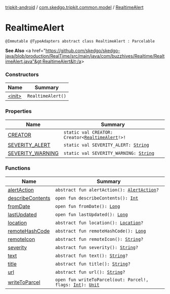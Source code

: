 [tripkit-android](../../index.md) / [com.skedgo.tripkit.common.model](../index.md) / [RealtimeAlert](./index.md)

# RealtimeAlert

`@Immutable @TypeAdapters abstract class RealtimeAlert : Parcelable`

**See Also**
&lt;a href="https://github.com/skedgo/skedgo-java/blob/production/RealTime/src/main/java/com/buzzhives/Realtime/RealtimeAlert.java"&gt;RealtimeAlert&lt;/a&gt;

### Constructors

| Name | Summary |
|---|---|
| [&lt;init&gt;](-init-.md) | `RealtimeAlert()` |

### Properties

| Name | Summary |
|---|---|
| [CREATOR](-c-r-e-a-t-o-r.md) | `static val CREATOR: Creator<`[`RealtimeAlert`](./index.md)`!>!` |
| [SEVERITY_ALERT](-s-e-v-e-r-i-t-y_-a-l-e-r-t.md) | `static val SEVERITY_ALERT: `[`String`](https://kotlinlang.org/api/latest/jvm/stdlib/kotlin/-string/index.html) |
| [SEVERITY_WARNING](-s-e-v-e-r-i-t-y_-w-a-r-n-i-n-g.md) | `static val SEVERITY_WARNING: `[`String`](https://kotlinlang.org/api/latest/jvm/stdlib/kotlin/-string/index.html) |

### Functions

| Name | Summary |
|---|---|
| [alertAction](alert-action.md) | `abstract fun alertAction(): `[`AlertAction`](../-alert-action/index.md)`?` |
| [describeContents](describe-contents.md) | `open fun describeContents(): `[`Int`](https://kotlinlang.org/api/latest/jvm/stdlib/kotlin/-int/index.html) |
| [fromDate](from-date.md) | `open fun fromDate(): `[`Long`](https://kotlinlang.org/api/latest/jvm/stdlib/kotlin/-long/index.html) |
| [lastUpdated](last-updated.md) | `open fun lastUpdated(): `[`Long`](https://kotlinlang.org/api/latest/jvm/stdlib/kotlin/-long/index.html) |
| [location](location.md) | `abstract fun location(): `[`Location`](../-location/index.md)`?` |
| [remoteHashCode](remote-hash-code.md) | `abstract fun remoteHashCode(): `[`Long`](https://kotlinlang.org/api/latest/jvm/stdlib/kotlin/-long/index.html) |
| [remoteIcon](remote-icon.md) | `abstract fun remoteIcon(): `[`String`](https://kotlinlang.org/api/latest/jvm/stdlib/kotlin/-string/index.html)`?` |
| [severity](severity.md) | `abstract fun severity(): `[`String`](https://kotlinlang.org/api/latest/jvm/stdlib/kotlin/-string/index.html)`?` |
| [text](text.md) | `abstract fun text(): `[`String`](https://kotlinlang.org/api/latest/jvm/stdlib/kotlin/-string/index.html)`?` |
| [title](title.md) | `abstract fun title(): `[`String`](https://kotlinlang.org/api/latest/jvm/stdlib/kotlin/-string/index.html)`?` |
| [url](url.md) | `abstract fun url(): `[`String`](https://kotlinlang.org/api/latest/jvm/stdlib/kotlin/-string/index.html)`?` |
| [writeToParcel](write-to-parcel.md) | `open fun writeToParcel(out: Parcel!, flags: `[`Int`](https://kotlinlang.org/api/latest/jvm/stdlib/kotlin/-int/index.html)`): `[`Unit`](https://kotlinlang.org/api/latest/jvm/stdlib/kotlin/-unit/index.html) |
